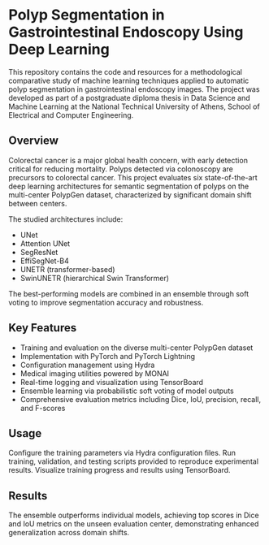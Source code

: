 # Polyp Segmentation in Gastrointestinal Endoscopy Using Deep Learning

This repository contains the code and resources for a methodological comparative study of machine learning techniques applied to automatic polyp segmentation in gastrointestinal endoscopy images. The project was developed as part of a postgraduate diploma thesis in Data Science and Machine Learning at the National Technical University of Athens, School of Electrical and Computer Engineering.

## Overview

Colorectal cancer is a major global health concern, with early detection critical for reducing mortality. Polyps detected via colonoscopy are precursors to colorectal cancer. This project evaluates six state-of-the-art deep learning architectures for semantic segmentation of polyps on the multi-center PolypGen dataset, characterized by significant domain shift between centers.

The studied architectures include:
- UNet
- Attention UNet
- SegResNet
- EffiSegNet-B4
- UNETR (transformer-based)
- SwinUNETR (hierarchical Swin Transformer)

The best-performing models are combined in an ensemble through soft voting to improve segmentation accuracy and robustness.

## Key Features

- Training and evaluation on the diverse multi-center PolypGen dataset
- Implementation with PyTorch and PyTorch Lightning
- Configuration management using Hydra
- Medical imaging utilities powered by MONAI
- Real-time logging and visualization using TensorBoard
- Ensemble learning via probabilistic soft voting of model outputs
- Comprehensive evaluation metrics including Dice, IoU, precision, recall, and F-scores


## Usage

Configure the training parameters via Hydra configuration files. Run training, validation, and testing scripts provided to reproduce experimental results. Visualize training progress and results using TensorBoard.

## Results

The ensemble outperforms individual models, achieving top scores in Dice and IoU metrics on the unseen evaluation center, demonstrating enhanced generalization across domain shifts.

